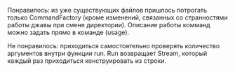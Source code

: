 Понравилось: из уже существующих файлов пришлось потрогать только CommandFactory (кроме изменений, связанных со странностями работы джавы при смене директории).  Описание работы комманд можно задать прямо в команде (usage).



Не понравилось: приходиться самостоятельно проверять количество аргументов внутри функции run. Run возвращает Stream, который каждый раз приходиться конструировать из строки.
